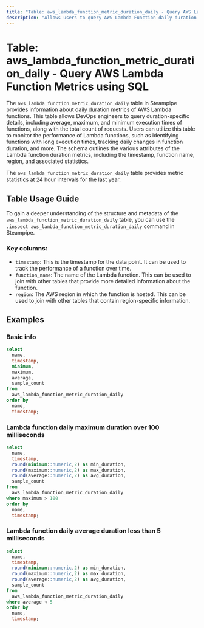 ```yaml
---
title: "Table: aws_lambda_function_metric_duration_daily - Query AWS Lambda Function Metrics using SQL"
description: "Allows users to query AWS Lambda Function daily duration metrics."
---
```


# Table: aws_lambda_function_metric_duration_daily - Query AWS Lambda Function Metrics using SQL

The `aws_lambda_function_metric_duration_daily` table in Steampipe provides information about daily duration metrics of AWS Lambda functions. This table allows DevOps engineers to query duration-specific details, including average, maximum, and minimum execution times of functions, along with the total count of requests. Users can utilize this table to monitor the performance of Lambda functions, such as identifying functions with long execution times, tracking daily changes in function duration, and more. The schema outlines the various attributes of the Lambda function duration metrics, including the timestamp, function name, region, and associated statistics.

The `aws_lambda_function_metric_duration_daily` table provides metric statistics at 24 hour intervals for the last year.

## Table Usage Guide

To gain a deeper understanding of the structure and metadata of the `aws_lambda_function_metric_duration_daily` table, you can use the `.inspect aws_lambda_function_metric_duration_daily` command in Steampipe.

### Key columns:

- `timestamp`: This is the timestamp for the data point. It can be used to track the performance of a function over time.
- `function_name`: The name of the Lambda function. This can be used to join with other tables that provide more detailed information about the function.
- `region`: The AWS region in which the function is hosted. This can be used to join with other tables that contain region-specific information.

## Examples

### Basic info

```sql
select
  name,
  timestamp,
  minimum,
  maximum,
  average,
  sample_count
from
  aws_lambda_function_metric_duration_daily
order by
  name,
  timestamp;
```

### Lambda function daily maximum duration over 100 milliseconds

```sql
select
  name,
  timestamp,
  round(minimum::numeric,2) as min_duration,
  round(maximum::numeric,2) as max_duration,
  round(average::numeric,2) as avg_duration,
  sample_count
from
  aws_lambda_function_metric_duration_daily
where maximum > 100
order by
  name,
  timestamp;
```

### Lambda function daily average duration less than 5 milliseconds

```sql
select
  name,
  timestamp,
  round(minimum::numeric,2) as min_duration,
  round(maximum::numeric,2) as max_duration,
  round(average::numeric,2) as avg_duration,
  sample_count
from
  aws_lambda_function_metric_duration_daily
where average < 5
order by
  name,
  timestamp;
```